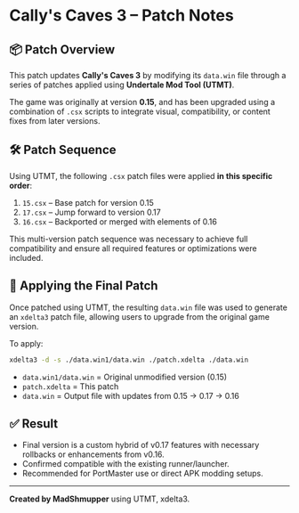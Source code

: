 # Cally's Caves 3 – Patch Notes

## 📦 Patch Overview

This patch updates **Cally's Caves 3** by modifying its `data.win` file through a series of patches applied using **Undertale Mod Tool (UTMT)**.

The game was originally at version **0.15**, and has been upgraded using a combination of `.csx` scripts to integrate visual, compatibility, or content fixes from later versions.

## 🛠️ Patch Sequence

Using UTMT, the following `.csx` patch files were applied **in this specific order**:

1. `15.csx` – Base patch for version 0.15
2. `17.csx` – Jump forward to version 0.17
3. `16.csx` – Backported or merged with elements of 0.16

This multi-version patch sequence was necessary to achieve full compatibility and ensure all required features or optimizations were included.

## 🔄 Applying the Final Patch

Once patched using UTMT, the resulting `data.win` file was used to generate an `xdelta3` patch file, allowing users to upgrade from the original game version.

To apply:

```sh
xdelta3 -d -s ./data.win1/data.win ./patch.xdelta ./data.win
```

- `data.win1/data.win` = Original unmodified version (0.15)
- `patch.xdelta` = This patch
- `data.win` = Output file with updates from 0.15 → 0.17 → 0.16

## ✅ Result

- Final version is a custom hybrid of v0.17 features with necessary rollbacks or enhancements from v0.16.
- Confirmed compatible with the existing runner/launcher.
- Recommended for PortMaster use or direct APK modding setups.

---

**Created by MadShmupper** using UTMT, xdelta3.
